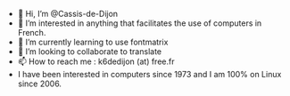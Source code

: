 - 👋 Hi, I’m @Cassis-de-Dijon
- 👀 I’m interested in anything that facilitates the use of computers in French.
- 🌱 I’m currently learning to use fontmatrix
- 💞️ I’m looking to collaborate to translate
- 📫 How to reach me : k6dedijon (at) free.fr
- I have been interested in computers since 1973 and I am 100% on Linux since 2006.

<!---
K6-de-Dijon/Cassis-de-Dijon is a ✨ special ✨ repository because its `README.md` (this file) appears on your GitHub profile.
You can click the Preview link to take a look at your changes.
--->
